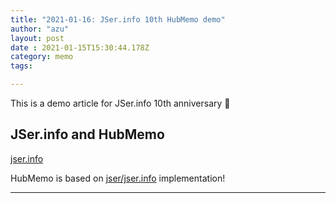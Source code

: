 ```yaml
---
title: "2021-01-16: JSer.info 10th HubMemo demo"
author: "azu"
layout: post
date : 2021-01-15T15:30:44.178Z
category: memo
tags:

---
```

This is a demo article for JSer.info 10th anniversary 🎉 
<!-- generated by hubmemo -->
## JSer.info and HubMemo
[jser.info](https://jser.info "JSer.info and HubMemo")

HubMemo is based on [jser/jser.info](https://github.com/jser/jser.info "jser/jser.info") implementation!

----
